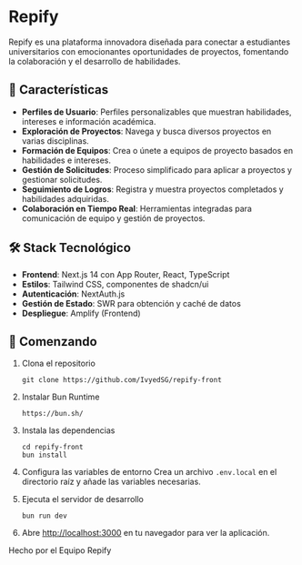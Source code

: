 # Repify


Repify es una plataforma innovadora diseñada para conectar a estudiantes universitarios con emocionantes oportunidades de proyectos, fomentando la colaboración y el desarrollo de habilidades.

## 🚀 Características

- **Perfiles de Usuario**: Perfiles personalizables que muestran habilidades, intereses e información académica.
- **Exploración de Proyectos**: Navega y busca diversos proyectos en varias disciplinas.
- **Formación de Equipos**: Crea o únete a equipos de proyecto basados en habilidades e intereses.
- **Gestión de Solicitudes**: Proceso simplificado para aplicar a proyectos y gestionar solicitudes.
- **Seguimiento de Logros**: Registra y muestra proyectos completados y habilidades adquiridas.
- **Colaboración en Tiempo Real**: Herramientas integradas para comunicación de equipo y gestión de proyectos.

## 🛠️ Stack Tecnológico

- **Frontend**: Next.js 14 con App Router, React, TypeScript
- **Estilos**: Tailwind CSS, componentes de shadcn/ui
- **Autenticación**: NextAuth.js
- **Gestión de Estado**: SWR para obtención y caché de datos
- **Despliegue**: Amplify (Frontend)

## 🏁 Comenzando

1. Clona el repositorio
   ```
   git clone https://github.com/IvyedSG/repify-front
   ```
   
2. Instalar Bun Runtime
   ```
   https://bun.sh/
   ```

3. Instala las dependencias
   ```
   cd repify-front
   bun install
   ```

3. Configura las variables de entorno
   Crea un archivo `.env.local` en el directorio raíz y añade las variables necesarias.

4. Ejecuta el servidor de desarrollo
   ```
   bun run dev
   ```

5. Abre [http://localhost:3000](http://localhost:3000) en tu navegador para ver la aplicación.



Hecho por el Equipo Repify
